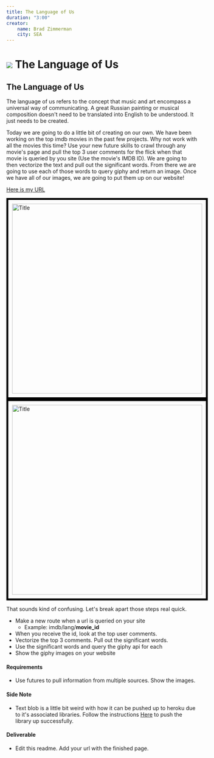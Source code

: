 ```yaml
---
title: The Language of Us
duration: "3:00"
creator:
    name: Brad Zimmerman
    city: SEA
---
```


# ![](https://ga-dash.s3.amazonaws.com/production/assets/logo-9f88ae6c9c3871690e33280fcf557f33.png) The Language of Us

## The Language of Us

The language of us refers to the concept that music and art encompass a universal way of communicating. A great Russian painting or musical composition doesn't need to be translated into English to be understood. It just needs to be created.

Today we are going to do a little bit of creating on our own. We have been working on the top imdb movies in the past few projects. Why not work with all the movies this time? Use your new future skills to crawl through any movie's page and pull the top 3 user comments for the flick when that movie is queried by you site (Use the movie's IMDB ID). We are going to then vectorize the text and pull out the significant words. From there we are going to use each of those words to query giphy and return an image. Once we have all of our images, we are going to put them up on our website!

[Here is my URL](https://peaceful-badlands-42479.herokuapp.com/site/imdb/lang/tt2488496/)

<img src="./images/screen01.png" alt="Title" style="border: 5px solid #000000; padding: 10px; height: 500px;"/>
<img src="./images/screen02.png" alt="Title" style="border: 5px solid #000000; padding: 10px; height: 500px;"/>

That sounds kind of confusing. Let's break apart those steps real quick.
* Make a new route when a url is queried on your site
    * Example: imdb/lang/**movie_id**
* When you receive the id, look at the top user comments.
* Vectorize the top 3 comments. Pull out the significant words.
* Use the significant words and query the giphy api for each
* Show the giphy images on your website

#### Requirements
- Use futures to pull information from multiple sources. Show the images.

#### Side Note
- Text blob is a little bit weird with how it can be pushed up to heroku due to it's associated libraries. Follow the instructions [Here](http://stackoverflow.com/questions/18385303/how-to-install-nltk-modules-in-heroku) to push the library up successfully.

#### Deliverable
- Edit this readme. Add your url with the finished page.
